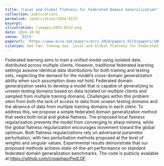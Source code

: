 ```yaml
---
title: "Local and Global Flatness for Federated Domain Generalization"
collection: publications
permalink: /publication/2024-ECCV
excerpt: 
illustration: /images/2024-ECCV.png
date: 2024-10-02
venue: 'ECCV'
paperurl: 'https://www.ecva.net/papers/eccv_2024/papers_ECCV/papers/10888.pdf'
citation: Hao Yan, Yuhong Guo. Local and Global Flatness for Federated Domain Generalization. ECCV 2024.
---
```

Federated learning aims to train a unified model using isolated data distributed across multiple clients. However, traditional federated learning settings assume identical data distributions for both training and testing sets, neglecting the demand for the model’s cross-domain generalization ability when such assumption does not hold. Federated domain generalization seeks to develop a model that is capable of generalizing to unseen testing domains based on data isolated on multiple
clients and sampled from multiple training domains. Challenges within this problem stem from both the lack of access to data from unseen testing domains and the absence of data from multiple training domains in each client. To address this, we propose a simple federated domain generalization method that seeks both local and global flatness. The proposed local flatness regularization prevents the model from converging to sharp
minima, while the global flatness regularization encourages movement toward the global optimum. Both flatness regularizations rely on adversarial parameter perturbation, with two perturbation methods proposed
at the level of weights and singular values. Experimental results demonstrate that our proposed methods achieve state-of-the-art performance
on standard federated domain generalization benchmarks. The code is
publicly available at https://github.com/cnyanhao/FedLGF.

